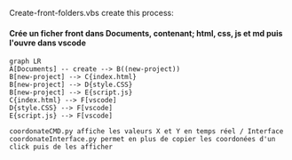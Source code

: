 Create-front-folders.vbs create this process:
#### Crée un ficher front dans Documents, contenant; html, css, js et md puis l'ouvre dans vscode

```mermaid
graph LR
A[Documents] -- create --> B((new-project))
B[new-project] --> C{index.html}
B[new-project] --> D{style.CSS}
B[new-project] --> E{script.js}
C{index.html} --> F[vscode]
D{style.CSS} --> F[vscode]
E{script.js} --> F[vscode]
```

    coordonateCMD.py affiche les valeurs X et Y en temps réel / Interface
    coordonateInterface.py permet en plus de copier les coordonées d'un click puis de les afficher